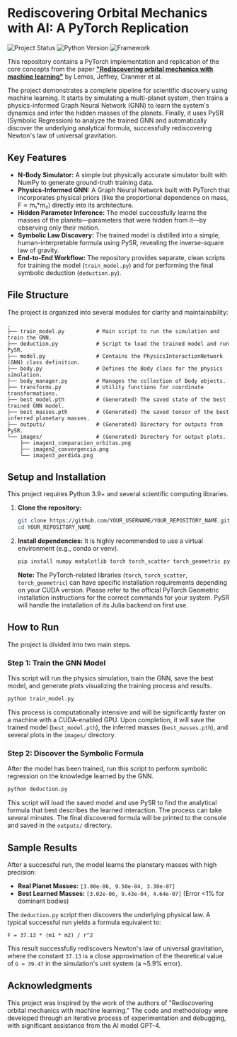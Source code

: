 # Rediscovering Orbital Mechanics with AI: A PyTorch Replication

![Project Status](https://img.shields.io/badge/status-complete-green)
![Python Version](https://img.shields.io/badge/python-3.9+-blue.svg)
![Framework](https://img.shields.io/badge/pytorch-2.0+-orange.svg)

This repository contains a PyTorch implementation and replication of the core concepts from the paper **["Rediscovering orbital mechanics with machine learning"](https://arxiv.org/abs/2202.02306)** by Lemos, Jeffrey, Cranmer et al.

The project demonstrates a complete pipeline for scientific discovery using machine learning. It starts by simulating a multi-planet system, then trains a physics-informed Graph Neural Network (GNN) to learn the system's dynamics and infer the hidden masses of the planets. Finally, it uses PySR (Symbolic Regression) to analyze the trained GNN and automatically discover the underlying analytical formula, successfully rediscovering Newton's law of universal gravitation.

## Key Features

- **N-Body Simulator:** A simple but physically accurate simulator built with NumPy to generate ground-truth training data.
- **Physics-Informed GNN:** A Graph Neural Network built with PyTorch that incorporates physical priors (like the proportional dependence on mass, F ∝ m₁*m₂) directly into its architecture.
- **Hidden Parameter Inference:** The model successfully learns the masses of the planets—parameters that were hidden from it—by observing only their motion.
- **Symbolic Law Discovery:** The trained model is distilled into a simple, human-interpretable formula using PySR, revealing the inverse-square law of gravity.
- **End-to-End Workflow:** The repository provides separate, clean scripts for training the model (`train_model.py`) and for performing the final symbolic deduction (`deduction.py`).

## File Structure

The project is organized into several modules for clarity and maintainability:

```
.
├── train_model.py          # Main script to run the simulation and train the GNN.
├── deduction.py            # Script to load the trained model and run PySR.
├── model.py                # Contains the PhysicsInteractionNetwork (GNN) class definition.
├── body.py                 # Defines the Body class for the physics simulation.
├── body_manager.py         # Manages the collection of Body objects.
├── transforms.py           # Utility functions for coordinate transformations.
├── best_model.pth          # (Generated) The saved state of the best trained GNN model.
├── best_masses.pth         # (Generated) The saved tensor of the best inferred planetary masses.
├── outputs/                # (Generated) Directory for outputs from PySR.
└── images/                 # (Generated) Directory for output plots.
    ├── imagen1_comparacion_orbitas.png
    ├── imagen2_convergencia.png
    └── imagen3_perdida.png
```

## Setup and Installation

This project requires Python 3.9+ and several scientific computing libraries.

1.  **Clone the repository:**
    ```bash
    git clone https://github.com/YOUR_USERNAME/YOUR_REPOSITORY_NAME.git
    cd YOUR_REPOSITORY_NAME
    ```

2.  **Install dependencies:**
    It is highly recommended to use a virtual environment (e.g., conda or venv).
    ```bash
    pip install numpy matplotlib torch torch_scatter torch_geometric pysr pandas
    ```
    **Note:** The PyTorch-related libraries (`torch`, `torch_scatter`, `torch_geometric`) can have specific installation requirements depending on your CUDA version. Please refer to the official PyTorch Geometric installation instructions for the correct commands for your system. PySR will handle the installation of its Julia backend on first use.

## How to Run

The project is divided into two main steps.

### Step 1: Train the GNN Model

This script will run the physics simulation, train the GNN, save the best model, and generate plots visualizing the training process and results.

```bash
python train_model.py
```
This process is computationally intensive and will be significantly faster on a machine with a CUDA-enabled GPU. Upon completion, it will save the trained model (`best_model.pth`), the inferred masses (`best_masses.pth`), and several plots in the `images/` directory.

### Step 2: Discover the Symbolic Formula

After the model has been trained, run this script to perform symbolic regression on the knowledge learned by the GNN.

```bash
python deduction.py
```
This script will load the saved model and use PySR to find the analytical formula that best describes the learned interaction. The process can take several minutes. The final discovered formula will be printed to the console and saved in the `outputs/` directory.

## Sample Results

After a successful run, the model learns the planetary masses with high precision:

-   **Real Planet Masses:** `[3.00e-06, 9.50e-04, 3.30e-07]`
-   **Best Learned Masses:** `[3.02e-06, 9.43e-04, 4.64e-07]` (Error <1% for dominant bodies)

The `deduction.py` script then discovers the underlying physical law. A typical successful run yields a formula equivalent to:

```
F = 37.13 * (m1 * m2) / r^2
```
This result successfully rediscovers Newton's law of universal gravitation, where the constant `37.13` is a close approximation of the theoretical value of `G ≈ 39.47` in the simulation's unit system (a ~5.9% error).

## Acknowledgments

This project was inspired by the work of the authors of "Rediscovering orbital mechanics with machine learning." The code and methodology were developed through an iterative process of experimentation and debugging, with significant assistance from the AI model GPT-4.
